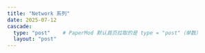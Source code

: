 ```yaml
---
title: "Network 系列"
date: 2025-07-12
cascade:
  type: "post"    # PaperMod 默认首页拉取的是 type = "post"（单数）
  layout: "post"
---
```

